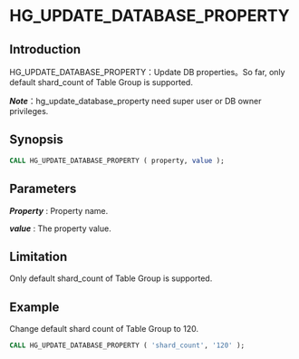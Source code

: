 # HG_UPDATE_DATABASE_PROPERTY

## Introduction

HG_UPDATE_DATABASE_PROPERTY：Update DB properties。So far, only default shard_count of Table Group is supported.

_**Note**_：hg_update_database_property need super user or DB owner privileges.	

## Synopsis

```sql
CALL HG_UPDATE_DATABASE_PROPERTY ( property, value );
```

## Parameters

_**Property**_ : Property name.

_**value**_ : The property value.

## Limitation

Only default shard_count of Table Group is supported.

## Example

Change default shard count of Table Group to 120.
```sql
CALL HG_UPDATE_DATABASE_PROPERTY ( 'shard_count', '120' );
```

